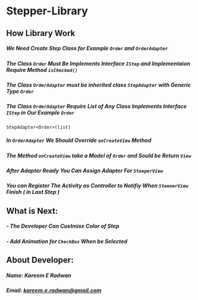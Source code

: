# Stepper-Library

## How Library Work

##### We Need Create Step Class for Example `Order` and `OrderAdapter` 
##### The Class `Order` Must Be Implements Interface `IStep` and Implementaion Require Method `isChecked()`
##### The Class `OrderAdapter` must be inherited class `StepAdapter` with Generic Type `Order`
##### The Class `OrderAdapter` Require List of Any Class Implements Interface `IStep` in Our Example `Order`

`
StepAdapter<Order>(list)
`

##### In `OrderAdapter` We Should Override `onCreateView` Method 
##### The Method `onCreateView` take a Model of `Order` and Sould be Return `View`

##### After Adapter Ready You Can Assign Adapter For `SteeperView` 

##### You can Register The Activity as Controller to Notifiy When `SteeoerView` Finish ( in Last Step )



## What is Next:
##### - The Developer Can Custmise Color of Step
##### - Add Animation for `CheckBox` When be Selected


## About Developer:
##### Name: Kareem E Radwan
##### Email: kareem.e.radwan@gmail.com

